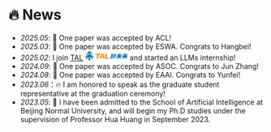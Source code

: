 # 🔥 News
- *2025.05*: 🎉 One paper was accepted by ACL!
- *2025.03*: 🎉 One paper was accepted by ESWA. Congrats to Hangbei!
- *2025.02*: I join [TAL](https://www.100tal.com/ ) <img src='./images/tal.png' style='width: 6em;'> and started an LLMs internship!
- *2024.09*: 🎉 One paper was accepted by ASOC. Congrats to Jun Zhang!
- *2024.08*: 🎉 One paper was accepted by EAAI. Congrats to Yunfei!
- *2023.06*：🔥 I am honored to speak as the graduate student representative at the graduation ceremony!
- *2023.05*: 🎉 I have been admitted to the School of Artificial Intelligence at Beijing Normal University, and will begin my Ph.D studies under the supervision of Professor Hua Huang in September 2023.
